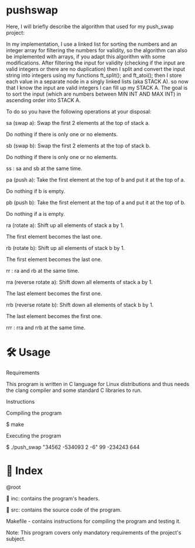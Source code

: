# pushswap
Here, I will briefly describe the algorithm that used for my push_swap project:

In my implementation, I use a linked list for sorting the numbers and an integer array for filtering the numbers for validity, so the algorithm can also be implemented with  arrays, if you adapt this algorithm with some modifications. After filtering the input for validity (checking if the input are valid integers or there are no duplication) then I split and convert the input string into integers using my functions ft_split(); and ft_atoi(); then I store each value in a separate node in a singly linked lists (aka STACK A).  so now that I know the input are valid integers I can fill up my STACK A. The goal is to sort the input (which are numbers between MIN INT AND MAX INT) in ascending order into STACK A.

To do so you have the following operations at your disposal:

sa (swap a): Swap the first 2 elements at the top of stack a.

Do nothing if there is only one or no elements.

sb (swap b): Swap the first 2 elements at the top of stack b.

Do nothing if there is only one or no elements.

ss : sa and sb at the same time.

pa (push a): Take the first element at the top of b and put it at the top of a.

Do nothing if b is empty.

pb (push b): Take the first element at the top of a and put it at the top of b.

Do nothing if a is empty.

ra (rotate a): Shift up all elements of stack a by 1.

The first element becomes the last one.

rb (rotate b): Shift up all elements of stack b by 1.

The first element becomes the last one.

rr : ra and rb at the same time.

rra (reverse rotate a): Shift down all elements of stack a by 1.

The last element becomes the first one.

rrb (reverse rotate b): Shift down all elements of stack b by 1.

The last element becomes the first one.

rrr : rra and rrb at the same time.

# 🛠️ Usage
Requirements

This program is written in C language for Linux distributions and thus needs the clang compiler and some standard C libraries to run.

Instructions

Compiling the program

$ make

Executing the program

$ ./push_swap "34562 -534093 2 -6" 99 -234243 644

# 📑 Index
@root

📁 inc: contains the program's headers.

📁 src: contains the source code of the program.

Makefile - contains instructions for compiling the program and testing it.

Note: This program covers only mandatory requirements of the project's subject.
